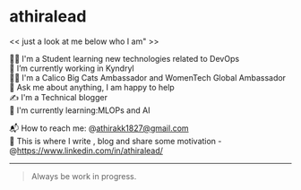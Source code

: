 # athiralead
<< just a look at me below who I am" >>

👨‍🎓 I'm a Student learning new technologies related to DevOps     
🔭 I’m currently working in Kyndryl                          
👨‍🏫 I'm a Calico Big Cats Ambassador and WomenTech Global Ambassador          
💬 Ask me about anything, I am happy to help           
✍ I'm a Technical blogger                
🌱 I'm currently learning:MLOPs and AI                         
                        
📬 How to reach me: @athirakk1827@gmail.com                        
💪 This is where I write , blog and share some motivation - @https://www.linkedin.com/in/athiralead/                                 


---
> Always be work in progress.

